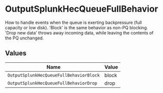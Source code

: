 # OutputSplunkHecQueueFullBehavior

How to handle events when the queue is exerting backpressure (full capacity or low disk). 'Block' is the same behavior as non-PQ blocking. 'Drop new data' throws away incoming data, while leaving the contents of the PQ unchanged.


## Values

| Name                                    | Value                                   |
| --------------------------------------- | --------------------------------------- |
| `OutputSplunkHecQueueFullBehaviorBlock` | block                                   |
| `OutputSplunkHecQueueFullBehaviorDrop`  | drop                                    |